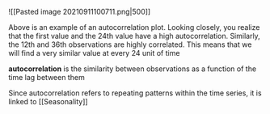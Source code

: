 ![[Pasted image 20210911100711.png|500]]

Above is an example of an autocorrelation plot. Looking closely, you realize that the first value and the 24th value have a high autocorrelation. Similarly, the 12th and 36th observations are highly correlated. This means that we will find a very similar value at every 24 unit of time

**autocorrelation** is the similarity between observations as a function of the time lag between them

Since autocorrelation refers to repeating patterns within the time series, it is linked to [[Seasonality]]